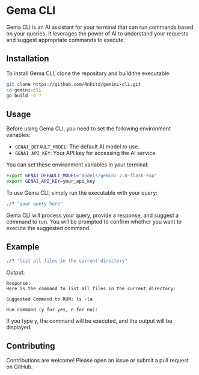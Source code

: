 # Gema CLI

Gema CLI is an AI assistant for your terminal that can run commands based on your queries. It leverages the power of AI to understand your requests and suggest appropriate commands to execute.

## Installation

To install Gema CLI, clone the repository and build the executable:

```sh
git clone https://github.com/4nkitd/gemini-cli.git
cd gemini-cli
go build -o ?
```

## Usage

Before using Gema CLI, you need to set the following environment variables:

- `GENAI_DEFAULT_MODEL`: The default AI model to use.
- `GENAI_API_KEY`: Your API key for accessing the AI service.

You can set these environment variables in your terminal:

```sh
export GENAI_DEFAULT_MODEL="models/gemini-2.0-flash-exp" 
export GENAI_API_KEY=your_api_key
```

To use Gema CLI, simply run the executable with your query:

```sh
./? "your query here"
```

Gema CLI will process your query, provide a response, and suggest a command to run. You will be prompted to confirm whether you want to execute the suggested command.

## Example

```sh
./? "list all files in the current directory"
```

Output:

```
Response:
Here is the command to list all files in the current directory:

Suggested Command to RUN: ls -la

Run command (y for yes, n for no):
```

If you type `y`, the command will be executed, and the output will be displayed.

## Contributing

Contributions are welcome! Please open an issue or submit a pull request on GitHub.
